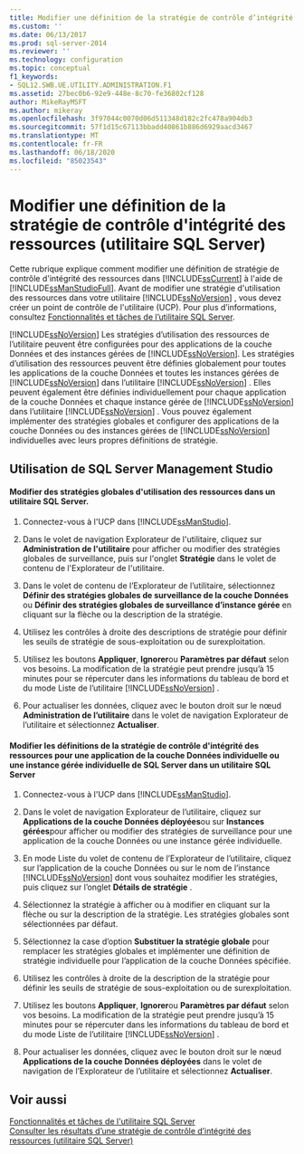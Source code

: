 ```yaml
---
title: Modifier une définition de la stratégie de contrôle d’intégrité des ressources (utilitaire SQL Server) | Microsoft Docs
ms.custom: ''
ms.date: 06/13/2017
ms.prod: sql-server-2014
ms.reviewer: ''
ms.technology: configuration
ms.topic: conceptual
f1_keywords:
- SQL12.SWB.UE.UTILITY.ADMINISTRATION.F1
ms.assetid: 27bec0b6-92e9-448e-8c70-fe36802cf128
author: MikeRayMSFT
ms.author: mikeray
ms.openlocfilehash: 3f97044c0070d06d511348d182c2fc478a904db3
ms.sourcegitcommit: 57f1d15c67113bbadd40861b886d6929aacd3467
ms.translationtype: MT
ms.contentlocale: fr-FR
ms.lasthandoff: 06/18/2020
ms.locfileid: "85023543"
---
```

# <a name="modify-a-resource-health-policy-definition-sql-server-utility"></a>Modifier une définition de la stratégie de contrôle d'intégrité des ressources (utilitaire SQL Server)
  Cette rubrique explique comment modifier une définition de stratégie de contrôle d'intégrité des ressources dans [!INCLUDE[ssCurrent](../../includes/sscurrent-md.md)] à l'aide de [!INCLUDE[ssManStudioFull](../../includes/ssmanstudiofull-md.md)]. Avant de modifier une stratégie d'utilisation des ressources dans votre utilitaire [!INCLUDE[ssNoVersion](../../includes/ssnoversion-md.md)] , vous devez créer un point de contrôle de l'utilitaire (UCP). Pour plus d’informations, consultez [Fonctionnalités et tâches de l’utilitaire SQL Server](sql-server-utility-features-and-tasks.md).  
  
 [!INCLUDE[ssNoVersion](../../includes/ssnoversion-md.md)] Les stratégies d’utilisation des ressources de l’utilitaire peuvent être configurées pour des applications de la couche Données et des instances gérées de [!INCLUDE[ssNoVersion](../../includes/ssnoversion-md.md)]. Les stratégies d’utilisation des ressources peuvent être définies globalement pour toutes les applications de la couche Données et toutes les instances gérées de [!INCLUDE[ssNoVersion](../../includes/ssnoversion-md.md)] dans l’utilitaire [!INCLUDE[ssNoVersion](../../includes/ssnoversion-md.md)] . Elles peuvent également être définies individuellement pour chaque application de la couche Données et chaque instance gérée de [!INCLUDE[ssNoVersion](../../includes/ssnoversion-md.md)] dans l’utilitaire [!INCLUDE[ssNoVersion](../../includes/ssnoversion-md.md)] . Vous pouvez également implémenter des stratégies globales et configurer des applications de la couche Données ou des instances gérées de [!INCLUDE[ssNoVersion](../../includes/ssnoversion-md.md)] individuelles avec leurs propres définitions de stratégie.  
  
##  <a name="using-sql-server-management-studio"></a><a name="SSMSProcedure"></a> Utilisation de SQL Server Management Studio  
  
#### <a name="modify-global-resource-utilization-policies-in-a-sql-server-utility"></a>Modifier des stratégies globales d'utilisation des ressources dans un utilitaire SQL Server.  
  
1.  Connectez-vous à l'UCP dans [!INCLUDE[ssManStudio](../../includes/ssmanstudio-md.md)].  
  
2.  Dans le volet de navigation Explorateur de l'utilitaire, cliquez sur **Administration de l'utilitaire** pour afficher ou modifier des stratégies globales de surveillance, puis sur l'onglet **Stratégie** dans le volet de contenu de l'Explorateur de l'utilitaire.  
  
3.  Dans le volet de contenu de l’Explorateur de l’utilitaire, sélectionnez **Définir des stratégies globales de surveillance de la couche Données** ou **Définir des stratégies globales de surveillance d’instance gérée** en cliquant sur la flèche ou la description de la stratégie.  
  
4.  Utilisez les contrôles à droite des descriptions de stratégie pour définir les seuils de stratégie de sous-exploitation ou de surexploitation.  
  
5.  Utilisez les boutons **Appliquer**, **Ignorer**ou **Paramètres par défaut** selon vos besoins. La modification de la stratégie peut prendre jusqu’à 15 minutes pour se répercuter dans les informations du tableau de bord et du mode Liste de l’utilitaire [!INCLUDE[ssNoVersion](../../includes/ssnoversion-md.md)] .  
  
6.  Pour actualiser les données, cliquez avec le bouton droit sur le nœud **Administration de l’utilitaire** dans le volet de navigation Explorateur de l’utilitaire et sélectionnez **Actualiser**.  
  
#### <a name="modify-resource-health-policy-definitions-for-an-individual-data-tier-application-or-an-individual-managed-instance-of-sql-server-in-a-sql-server-utility"></a>Modifier les définitions de la stratégie de contrôle d'intégrité des ressources pour une application de la couche Données individuelle ou une instance gérée individuelle de SQL Server dans un utilitaire SQL Server  
  
1.  Connectez-vous à l'UCP dans [!INCLUDE[ssManStudio](../../includes/ssmanstudio-md.md)].  
  
2.  Dans le volet de navigation Explorateur de l’utilitaire, cliquez sur **Applications de la couche Données déployées**ou sur **Instances gérées**pour afficher ou modifier des stratégies de surveillance pour une application de la couche Données ou une instance gérée individuelle.  
  
3.  En mode Liste du volet de contenu de l’Explorateur de l’utilitaire, cliquez sur l’application de la couche Données ou sur le nom de l’instance [!INCLUDE[ssNoVersion](../../includes/ssnoversion-md.md)] dont vous souhaitez modifier les stratégies, puis cliquez sur l’onglet **Détails de stratégie** .  
  
4.  Sélectionnez la stratégie à afficher ou à modifier en cliquant sur la flèche ou sur la description de la stratégie. Les stratégies globales sont sélectionnées par défaut.  
  
5.  Sélectionnez la case d’option **Substituer la stratégie globale** pour remplacer les stratégies globales et implémenter une définition de stratégie individuelle pour l’application de la couche Données spécifiée.  
  
6.  Utilisez les contrôles à droite de la description de la stratégie pour définir les seuils de stratégie de sous-exploitation ou de surexploitation.  
  
7.  Utilisez les boutons **Appliquer**, **Ignorer**ou **Paramètres par défaut** selon vos besoins. La modification de la stratégie peut prendre jusqu’à 15 minutes pour se répercuter dans les informations du tableau de bord et du mode Liste de l’utilitaire [!INCLUDE[ssNoVersion](../../includes/ssnoversion-md.md)] .  
  
8.  Pour actualiser les données, cliquez avec le bouton droit sur le nœud **Applications de la couche Données déployées** dans le volet de navigation de l’Explorateur de l’utilitaire et sélectionnez **Actualiser**.  
  
## <a name="see-also"></a>Voir aussi  
 [Fonctionnalités et tâches de l'utilitaire SQL Server](sql-server-utility-features-and-tasks.md)   
 [Consulter les résultats d’une stratégie de contrôle d’intégrité des ressources &#40;utilitaire SQL Server&#41;](view-resource-health-policy-results-sql-server-utility.md)  
  
  
